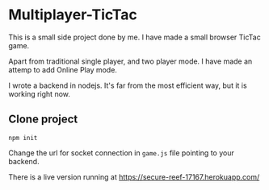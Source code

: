 # Multiplayer-TicTac

This is a small side project done by me.
I have made a small browser TicTac game.

Apart from traditional single player, and two player mode. I have made an attemp to add Online Play mode.

I wrote a backend in nodejs. It's far from the most efficient way, but it is working right now.

 ## Clone project
``npm init``

Change the url for socket connection in ``game.js`` file pointing to your backend.


There is a live version running at https://secure-reef-17167.herokuapp.com/
